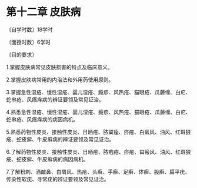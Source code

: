 # 第十二章 皮肤病

〔自学时数〕18学时

〔面授时数〕6学时

〔目的要求〕

1.掌握皮肤病常见皮肤损害的特点及临床意义。

2.掌握皮肤病常用的内治法和外用药使用原则。

3.掌握急性湿疮、慢性湿疮、婴儿湿疮、瘾疹、风热疮、猫眼疮、瓜藤缠、白疕、蛇串疮、风瘙痒病的辨证要领及常见证治。

4.熟悉急性湿疮、慢性湿疮、婴儿湿疮、瘾疹、风热疮、猫眼疮、瓜藤缠、白疕、蛇串疮、风瘙痒病的病因病机。

5.熟悉药物性皮炎、接触性皮炎、日晒疮、脓窠痊、疥疮、白癜风、油风、红斑狼疮、蛇皮癣、牛皮癣病的辨证要领及常见证治。

6.了解药物性皮炎、接触性皮炎、日晒疮、脓疱疮、疥疮、曰瘢风、油风、红斑狼疮、蛇皮癣、牛皮癣病的病因病机。

7.了解粉刺、酒皶鼻、白屑风、热疮、头癣、手癣、足癣、体癣、股癣、扁平疣、传染性软疣、寻常疣的辨证要领及常见证治。
